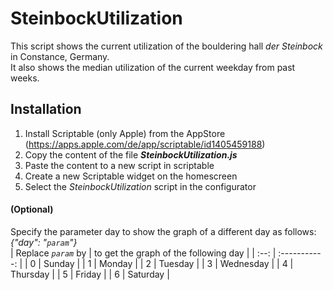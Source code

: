 # SteinbockUtilization

This script shows the current utilization of the bouldering hall *der Steinbock* in Constance, Germany.<br>
It also shows the median utilization of the current weekday from past weeks.

## Installation
1. Install Scriptable (only Apple) from the AppStore (https://apps.apple.com/de/app/scriptable/id1405459188)
2. Copy the content of the file ***SteinbockUtilization.js***
3. Paste the content to a new script in scriptable
4. Create a new Scriptable widget on the homescreen
5. Select the *SteinbockUtilization* script in the configurator

#### (Optional)
Specify the parameter day to show the graph of a different day as follows: *{"day": "```param```"}*<br>
| Replace *```param```* by | to get the graph of the following day |
|         :--:             |             :-----------:             |
|          0               | Sunday                                |
|          1               | Monday                                |
|          2               | Tuesday                               |
|          3               | Wednesday                             |
|          4               | Thursday                              |
|          5               | Friday                                |
|          6               | Saturday                              |
